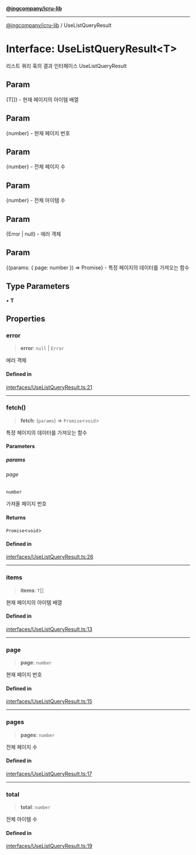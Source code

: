 [**@jngcompany/icru-lib**](../README.md)

***

[@jngcompany/icru-lib](../globals.md) / UseListQueryResult

# Interface: UseListQueryResult\<T\>

리스트 쿼리 훅의 결과 인터페이스
 UseListQueryResult

## Param

{T[]} - 현재 페이지의 아이템 배열

## Param

{number} - 현재 페이지 번호

## Param

{number} - 전체 페이지 수

## Param

{number} - 전체 아이템 수

## Param

{Error | null} - 에러 객체

## Param

{(params: { page: number }) => Promise<void>} - 특정 페이지의 데이터를 가져오는 함수

## Type Parameters

• **T**

## Properties

### error

> **error**: `null` \| `Error`

에러 객체

#### Defined in

[interfaces/UseListQueryResult.ts:21](https://github.com/jngcompany/icru-lib/blob/256d6a1256b31526527eaee4aeab346b456a87aa/src/interfaces/UseListQueryResult.ts#L21)

***

### fetch()

> **fetch**: (`params`) => `Promise`\<`void`\>

특정 페이지의 데이터를 가져오는 함수

#### Parameters

##### params

###### page

`number`

가져올 페이지 번호

#### Returns

`Promise`\<`void`\>

#### Defined in

[interfaces/UseListQueryResult.ts:26](https://github.com/jngcompany/icru-lib/blob/256d6a1256b31526527eaee4aeab346b456a87aa/src/interfaces/UseListQueryResult.ts#L26)

***

### items

> **items**: `T`[]

현재 페이지의 아이템 배열

#### Defined in

[interfaces/UseListQueryResult.ts:13](https://github.com/jngcompany/icru-lib/blob/256d6a1256b31526527eaee4aeab346b456a87aa/src/interfaces/UseListQueryResult.ts#L13)

***

### page

> **page**: `number`

현재 페이지 번호

#### Defined in

[interfaces/UseListQueryResult.ts:15](https://github.com/jngcompany/icru-lib/blob/256d6a1256b31526527eaee4aeab346b456a87aa/src/interfaces/UseListQueryResult.ts#L15)

***

### pages

> **pages**: `number`

전체 페이지 수

#### Defined in

[interfaces/UseListQueryResult.ts:17](https://github.com/jngcompany/icru-lib/blob/256d6a1256b31526527eaee4aeab346b456a87aa/src/interfaces/UseListQueryResult.ts#L17)

***

### total

> **total**: `number`

전체 아이템 수

#### Defined in

[interfaces/UseListQueryResult.ts:19](https://github.com/jngcompany/icru-lib/blob/256d6a1256b31526527eaee4aeab346b456a87aa/src/interfaces/UseListQueryResult.ts#L19)
